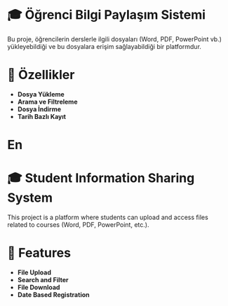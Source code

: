# **🎓 Öğrenci Bilgi Paylaşım Sistemi**

Bu proje, öğrencilerin derslerle ilgili dosyaları (Word, PDF, PowerPoint vb.) yükleyebildiği ve bu dosyalara erişim sağlayabildiği bir platformdur.

# **📂 Özellikler**
- **Dosya Yükleme**
- **Arama ve Filtreleme**
- **Dosya İndirme**
- **Tarih Bazlı Kayıt**

# En
# **🎓 Student Information Sharing System**

This project is a platform where students can upload and access files related to courses (Word, PDF, PowerPoint, etc.).

# **📂 Features**
- **File Upload**
- **Search and Filter**
- **File Download**
- **Date Based Registration**
